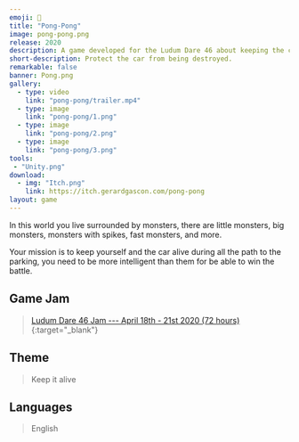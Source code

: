 ```yaml
---
emoji: 🏓
title: "Pong-Pong"
image: pong-pong.png
release: 2020
description: A game developed for the Ludum Dare 46 about keeping the car from being destroyed.
short-description: Protect the car from being destroyed.
remarkable: false
banner: Pong.png
gallery:
  - type: video
    link: "pong-pong/trailer.mp4"
  - type: image
    link: "pong-pong/1.png"
  - type: image
    link: "pong-pong/2.png"
  - type: image
    link: "pong-pong/3.png"
tools:
 - "Unity.png"
download:
  - img: "Itch.png"
    link: https://itch.gerardgascon.com/pong-pong
layout: game
---
```


In this world you live surrounded by monsters, there are little monsters, big monsters, monsters with spikes, fast monsters, and more.

Your mission is to keep yourself and the car alive during all the path to the parking, you need to be more intelligent than them for be able to win the battle.

## Game Jam

> [Ludum Dare 46 Jam --- April 18th - 21st 2020 (72 hours)](https://ldjam.com/events/ludum-dare/46/){:target="_blank"}

## Theme

> Keep it alive

## Languages

> English
